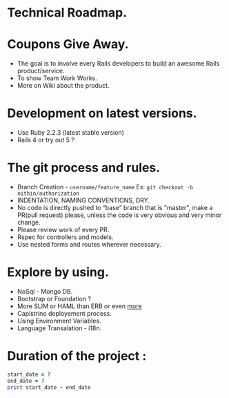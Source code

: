 # Technical Roadmap.

# Coupons Give Away.
* The goal is to involve every Rails developers to build an awesome Rails product/service.
* To show Team Work Works.
* More on Wiki about the product.

# Development on latest versions.
* Use Ruby 2.2.3 (latest stable version)
* Rails 4 or try out 5 ?

# The git process and rules.
* Branch Creation - `username/feature_name` Ex: `git checkout -b nithin/authorization`
* INDENTATION, NAMING CONVENTIONS, DRY.
* No code is directly pushed to “base” branch that is "master", make a PR(pull request) please, unless the code is very obvious and very minor change.
* Please review work of every PR.
* Rspec for controllers and models.
* Use nested forms and routes wherever necessary.

# Explore by using.
* NoSql - Mongo DB.
* Bootstrap or Foundation ?
* More SLIM or HAML than ERB or even [more](https://www.ruby-toolbox.com/categories/template_engines)
* Capistrino deployement process.
* Using Environment Variables.
* Language Transalation - i18n.

# Duration of the project :
```ruby
start_date = ?
end_date = ?
print start_date - end_date
```

